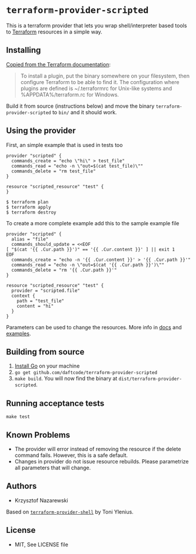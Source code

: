 # `terraform-provider-scripted`

This is a terraform provider that lets you wrap shell/interpreter based tools to [Terraform](https://terraform.io/) resources in a simple way.

## Installing

[Copied from the Terraform documentation](https://www.terraform.io/docs/plugins/basics.html):
> To install a plugin, put the binary somewhere on your filesystem, then configure Terraform to be able to find it. The configuration where plugins are defined is ~/.terraformrc for Unix-like systems and %APPDATA%/terraform.rc for Windows.

Build it from source (instructions below) and move the binary `terraform-provider-scripted` to `bin/` and it should work.

## Using the provider

First, an simple example that is used in tests too

```hcl
provider "scripted" {
  commands_create = "echo \"hi\" > test_file"
  commands_read = "echo -n \"out=$(cat test_file)\""
  commands_delete = "rm test_file"
}

resource "scripted_resource" "test" {
}
```

```console
$ terraform plan
$ terraform apply
$ terraform destroy
```

To create a more complete example add this to the sample example file

```hcl
provider "scripted" {
  alias = "file"
  commands_should_update = <<EOF
[ "$(cat '{{ .Cur.path }}')" == '{{ .Cur.content }}' ] || exit 1
EOF
  commands_create = "echo -n '{{ .Cur.content }}' > '{{ .Cur.path }}'"
  commands_read = "echo -n \"out=$(cat '{{ .Cur.path }}')\""
  commands_delete = "rm '{{ .Cur.path }}'"
}

resource "scripted_resource" "test" {
  provider = "scripted.file"
  context {
    path = "test_file"
    content = "hi"
  }
}
```

Parameters can be used to change the resources. More info in [docs](docs/README.md) and [examples](docs/examples).

## Building from source

1.  [Install Go](https://golang.org/doc/install) on your machine
1.  `go get github.com/daftcode/terraform-provider-scripted`
1.  `make build`. You will now find the binary at `dist/terraform-provider-scripted`.

## Running acceptance tests

```console
make test
```

## Known Problems

* The provider will error instead of removing the resource if the delete command fails. However, this is a safe default.
* Changes in provider do not issue resource rebuilds. Please parametrize all parameters that will change.

## Authors

* Krzysztof Nazarewski

Based on [`terraform-provider-shell`](https://github.com/toddnni/terraform-provider-shell) by Toni Ylenius.


## License

* MIT, See LICENSE file
